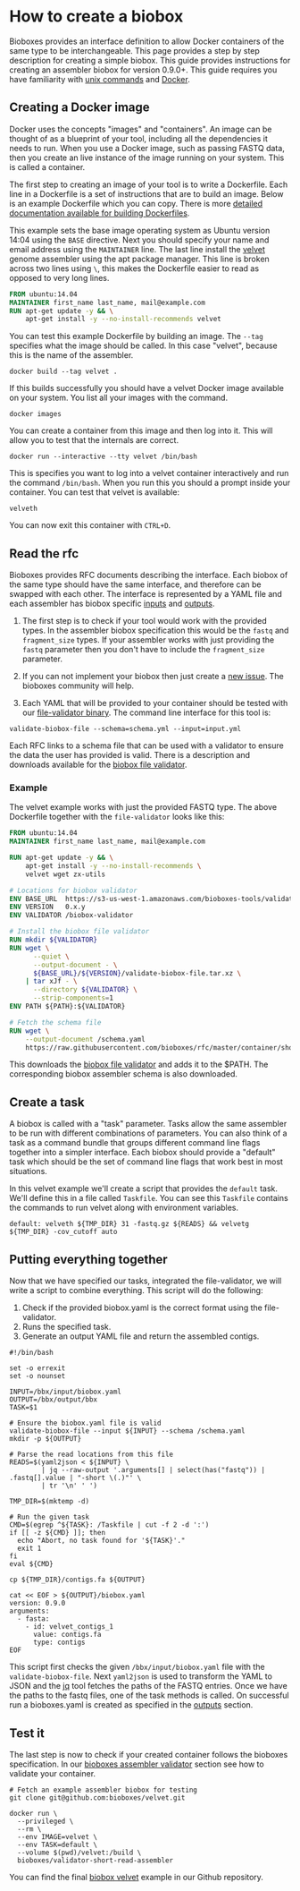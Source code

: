 # How to create a biobox

Bioboxes provides an interface definition to allow Docker containers of the
same type to be interchangeable. This page provides a step by step description
for creating a simple biobox. This guide provides instructions for creating an
assembler biobox for version 0.9.0+. This guide requires you have familiarity
with [unix commands][] and [Docker][].

[unix commands]: http://en.wikipedia.org/wiki/List_of_Unix_commands
[Docker]: http://www.docker.com

## Creating a Docker image

Docker uses the concepts "images" and "containers". An image can be thought of
as a blueprint of your tool, including all the dependencies it needs to run.
When you use a Docker image, such as passing FASTQ data, then you create an
live instance of the image running on your system. This is called a container.

The first step to creating an image of your tool is to write a Dockerfile. Each
line in a Dockerfile is a set of instructions that are to build an image. Below
is an example Dockerfile which you can copy. There is more [detailed
documentation available for building Dockerfiles][Dockerfile].

[Dockerfile]:https://docs.docker.com/reference/builder/

This example sets the base image operating system as Ubuntu version 14:04 using
the `BASE` directive. Next you should specify your name and email address
using the `MAINTAINER` line. The last line install the [velvet][] genome
assembler using the apt package manager. This line is broken across two lines
using `\`, this makes the Dockerfile easier to read as opposed to very long
lines.

[velvet]:https://www.ebi.ac.uk/~zerbino/velvet/

~~~ Dockerfile
FROM ubuntu:14.04
MAINTAINER first_name last_name, mail@example.com
RUN apt-get update -y && \
    apt-get install -y --no-install-recommends velvet
~~~

You can test this example Dockerfile by building an image. The `--tag`
specifies what the image should be called. In this case "velvet", because this
is the name of the assembler.

~~~ shell
docker build --tag velvet .
~~~

If this builds successfully you should have a velvet Docker image available on
your system. You list all your images with the command.

~~~ shell
docker images
~~~

You can create a container from this image and then log into it. This will
allow you to test that the internals are correct.

~~~ shell
docker run --interactive --tty velvet /bin/bash
~~~

This is specifies you want to log into a velvet container interactively and run
the command `/bin/bash`. When you run this you should a prompt inside your
container. You can test that velvet is available:

~~~ shell
velveth
~~~

You can now exit this container with `CTRL+D`.

## Read the rfc

Bioboxes provides RFC documents describing the interface. Each biobox of the
same type should have the same interface, and therefore can be swapped with
each other. The interface is represented by a YAML file and each assembler has
biobox specific [inputs][] and [outputs][].

[inputs]:https://github.com/bioboxes/rfc/blob/master/container/short-read-assembler/rfc.mkd#inputs
[outputs]:https://github.com/bioboxes/rfc/blob/master/container/short-read-assembler/rfc.mkd#outputs

  1. The first step is to check if your tool would work with the provided
     types. In the assembler biobox specification this would be the `fastq` and
     `fragment_size` types. If your assembler works with just providing the
     `fastq` parameter then you don't have to include the `fragment_size`
     parameter. 
     
  2. If you can not implement your biobox then just create a [new issue][]. The
     bioboxes community will help.

  3. Each YAML that will be provided to your container should be tested with
     our [file-validator binary][binary]. The command line interface for this
     tool is:

~~~ shell
validate-biobox-file --schema=schema.yml --input=input.yml
~~~

[new issue]: https://github.com/bioboxes/rfc/issues/new
[binary]: https://s3-us-west-1.amazonaws.com/bioboxes-tools/validate-biobox-file/0.x.y/validate-biobox-file.tar.xz

Each RFC links to a schema file that can be used with a validator to ensure the
data the user has provided is valid. There is a description and downloads
available for the [biobox file validator][validator].

[validator]: /validate-biobox-file/

### Example

The velvet example works with just the provided FASTQ type. The above
Dockerfile together with the `file-validator` looks like this:

~~~ Dockerfile
FROM ubuntu:14.04
MAINTAINER first_name last_name, mail@example.com

RUN apt-get update -y && \
    apt-get install -y --no-install-recommends \
    velvet wget zx-utils

# Locations for biobox validator
ENV BASE_URL  https://s3-us-west-1.amazonaws.com/bioboxes-tools/validate-biobox-file
ENV VERSION   0.x.y
ENV VALIDATOR /biobox-validator

# Install the biobox file validator
RUN mkdir ${VALIDATOR}
RUN wget \
      --quiet \
      --output-document - \
      ${BASE_URL}/${VERSION}/validate-biobox-file.tar.xz \
    | tar xJf - \
      --directory ${VALIDATOR} \
      --strip-components=1
ENV PATH ${PATH}:${VALIDATOR}

# Fetch the schema file
RUN wget \
    --output-document /schema.yaml
    https://raw.githubusercontent.com/bioboxes/rfc/master/container/short-read-assembler/input_schema.yaml

~~~

This downloads the [biobox file validator][validator] and adds it to the $PATH.
The corresponding biobox assembler schema is also downloaded.

## Create a task

A biobox is called with a "task" parameter. Tasks allow the same assembler to
be run with different combinations of parameters. You can also think of a task
as a command bundle that groups different command line flags together into a
simpler interface. Each biobox should provide a "default" task which should be
the set of command line flags that work best in most situations.

In this velvet example we'll create a script that provides the `default` task.
We'll define this in a file called `Taskfile`. You can see this `Taskfile`
contains the commands to run velvet along with environment variables.

~~~ shell
default: velveth ${TMP_DIR} 31 -fastq.gz ${READS} && velvetg ${TMP_DIR} -cov_cutoff auto
~~~

## Putting everything together

Now that we have specified our tasks, integrated the file-validator, we will
write a script to combine everything. This script will do the following:

  1. Check if the provided biobox.yaml is the correct format using the
     file-validator.
  2. Runs the specified task.
  3. Generate an output YAML file and return the assembled contigs. 

~~~shell
#!/bin/bash

set -o errexit
set -o nounset

INPUT=/bbx/input/biobox.yaml
OUTPUT=/bbx/output/bbx
TASK=$1

# Ensure the biobox.yaml file is valid
validate-biobox-file --input ${INPUT} --schema /schema.yaml
mkdir -p ${OUTPUT}

# Parse the read locations from this file
READS=$(yaml2json < ${INPUT} \
        | jq --raw-output '.arguments[] | select(has("fastq")) | .fastq[].value | "-short \(.)"' \
        | tr '\n' ' ')

TMP_DIR=$(mktemp -d)

# Run the given task
CMD=$(egrep ^${TASK}: /Taskfile | cut -f 2 -d ':')
if [[ -z ${CMD} ]]; then
  echo "Abort, no task found for '${TASK}'."
  exit 1
fi
eval ${CMD}

cp ${TMP_DIR}/contigs.fa ${OUTPUT}

cat << EOF > ${OUTPUT}/biobox.yaml
version: 0.9.0
arguments:
  - fasta:
    - id: velvet_contigs_1
      value: contigs.fa
      type: contigs
EOF
~~~

This script first checks the given `/bbx/input/biobox.yaml` file with the
`validate-biobox-file`. Next `yaml2json` is used to transform the YAML to JSON
and the [jq][] tool fetches the paths of the FASTQ entries. Once we have the
paths to the fastq files, one of the task methods is called. On successful run
a bioboxes.yaml is created as specified in the [outputs][] section.

## Test it

The last step is now to check if your created container follows the bioboxes
specification. In our [bioboxes assembler validator][] section see how to
validate your container.

~~~ shell
# Fetch an example assembler biobox for testing
git clone git@github.com:bioboxes/velvet.git

docker run \
  --privileged \
  --rm \
  --env IMAGE=velvet \
  --env TASK=default \
  --volume $(pwd)/velvet:/build \
  bioboxes/validator-short-read-assembler
~~~

You can find the final [biobox velvet][] example in our Github repository.

[jq]:http://stedolan.github.io/jq/
[bioboxes assembler validator]:http://bioboxes.org/validator/short-read-assembler/
[biobox velvet]:https://github.com/bioboxes/velvet
